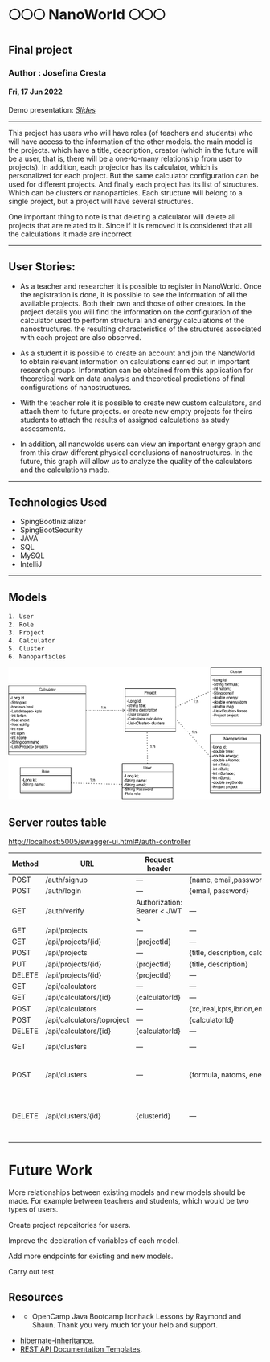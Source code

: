 #  🌕🌕🌕 NanoWorld 🌕🌕🌕

## Final project

### Author : Josefina Cresta

#### Fri, 17 Jun 2022


Demo presentation: [*Slides*](https://slides.com/josefinacresta/dea-aa465a)

---
This project has users who will have roles (of teachers and students) who will have access to the information of the other models.  the main model is the projects.  which have a title, description, creator (which in the future will be a user, that is, there will be a one-to-many relationship from user to projects).
 In addition, each projector has its calculator, which is personalized for each project.  But the same calculator configuration can be used for different projects.
 And finally each project has its list of structures.  Which can be clusters or nanoparticles.  Each structure will belong to a single project, but a project will have several structures.

 One important thing to note is that deleting a calculator will delete all projects that are related to it.  Since if it is removed it is considered that all the calculations it made are incorrect

---

## User Stories: 

*  As a teacher and researcher it is possible to register in NanoWorld.  Once the registration is done, it is possible to see the information of all the available projects.  Both their own and those of other creators.  In the project details you will find the information on the configuration of the calculator used to perform structural and energy calculations of the nanostructures. the resulting characteristics of the structures associated with each project are also observed. 
  
*  As a student it is possible to create an account and join the NanoWorld to obtain relevant information on calculations carried out in important research groups.  Information can be obtained from this application for theoretical work on data analysis and theoretical predictions of final configurations of nanostructures.
  
* With the teacher role it is possible to create new custom calculators, and attach them to future projects.  or create new empty projects for theirs students to attach the results of assigned calculations as study assessments.
  
* In addition, all nanowolds users can view an important energy graph and from this draw different physical conclusions of nanostructures.  In the future, this graph will allow us to analyze the quality of the calculators and the calculations made.

---

## Technologies Used
   
* SpingBootInizializer
* SpingBootSecurity
* JAVA
* SQL
* MySQL
* IntelliJ

---

## Models
    1. User
    2. Role
    3. Project
    4. Calculator
    5. Cluster
    6. Nanoparticles

![imagen_intro](img/modelsDiag.png)
        
        
## Server routes table

[http://localhost:5005/swagger-ui.html#/auth-controller](http://localhost:5005/swagger-ui.html#/auth-controller)

| Method | URL | Request header | Request Body | notes |
| --- | --- | --- | --- | --- |
| POST | /auth/signup | — | {name, email,password} |  |
| POST | /auth/login | — | {email, password} |  |
| GET  | /auth/verify | Authorization: Bearer < JWT > | — |  |
| GET | /api/projects | — | — |  |
| GET | /api/projects/{id} | {projectId} | — |  |
| POST | /api/projects | — | {title, description, calculator} |  |
| PUT | /api/projects/{id} | {projectId} | {title, description} |  |
| DELETE | /api/projects/{id} | {projectId} | — |  |
| GET | /api/calculators | — | — |  |
| GET | /api/calculators/{id} | {calculatorId} | — |  |
| POST | /api/calculators | — | {xc,lreal,kpts,ibrion,encut,ediffg,nsw,ispin,ncore,command} |  |
| POST | /api/calculators/toproject | — | {calculatorId} |  |
| DELETE | /api/calculators/{id} | {calculatorId} | — |  |
| GET | /api/clusters | — | — | para el clustersPAge |
| POST | /api/clusters | — | {formula, natoms, energy, forces, magmon, projectId} | Agregar otros atributos terminar |
| DELETE | /api/clusters/{id} | {clusterId} | — | en cada cluster card, poner botoncito de cesto |
|  |  |  |  |  |


# Future Work

More relationships between existing models and new models should be made.
For example between teachers and students, which would be two types of users.

Create project repositories for users.

Improve the declaration of variables of each model.

Add more endpoints for existing and new models.

Carry out test.
## Resources
 
  * - OpenCamp Java Bootcamp Ironhack Lessons by Raymond and Shaun. Thank you very much for your help and support.

- [hibernate-inheritance](https://www.baeldung.com/hibernate-inheritance).
-  [REST API Documentation Templates](https://github.com/jamescooke/restapidocs).


